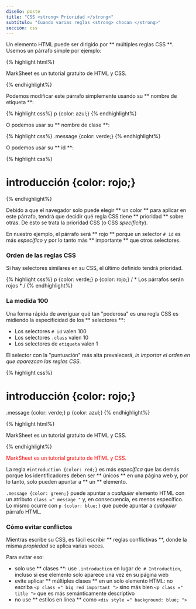 ```yaml
---
diseño: poste
title: "CSS <strong> Prioridad </strong>"
subtítulo: "Cuando varias reglas <strong> chocan </strong>"
sección: css
---
```


Un elemento HTML puede ser dirigido por ** múltiples reglas CSS **. Usemos un párrafo simple por ejemplo:

{% highlight html%}
<p class = "message" id = "introducción">
  MarkSheet es un tutorial gratuito de HTML y CSS.
</p>
{% endhighlight%}

Podemos modificar este párrafo simplemente usando su ** nombre de etiqueta **:

{% highlight css%}
p {color: azul;}
{% endhighlight%}

O podemos usar su ** nombre de clase **:

{% highlight css%}
.message {color: verde;}
{% endhighlight%}

O podemos usar su ** id **:

{% highlight css%}
# introducción {color: rojo;}
{% endhighlight%}

Debido a que el navegador solo puede elegir ** un color ** para aplicar en este párrafo, tendrá que decidir qué regla CSS tiene ** prioridad ** sobre otras. De esto se trata la prioridad CSS (o CSS _specificity_).

En nuestro ejemplo, el párrafo será ** rojo ** porque un selector `# id` es más _específico_ y por lo tanto más ** importante ** que otros selectores.

### Orden de las reglas CSS

Si hay selectores similares en su CSS, el último definido tendrá prioridad.

{% highlight css%}
p {color: verde;}
p {color: rojo;}
/ * Los párrafos serán rojos * /
{% endhighlight%}

### La medida 100

Una forma rápida de averiguar qué tan "poderosa" es una regla CSS es midiendo la especificidad de los ** selectores **:

* Los selectores `# id` valen 100
* Los selectores `.class` valen 10
* Los selectores de `etiqueta` valen 1

El selector con la "puntuación" más alta prevalecerá, _in importar el orden en que aparezcan las reglas CSS_.

{% highlight css%}
# introducción {color: rojo;}
.message {color: verde;}
p {color: azul;}
{% endhighlight%}

{% highlight html%}
<p class = "message" id = "introducción">
  MarkSheet es un tutorial gratuito de HTML y CSS.
</p>
{% endhighlight%}

<div class = "resultado">
  <p style = "color: red;">
    MarkSheet es un tutorial gratuito de HTML y CSS.
  </p>
</div>

La regla `#introduction {color: red;}` es más _específica_ que las demás porque los identificadores deben ser ** únicos ** en una página web y, por lo tanto, solo pueden apuntar a ** un ** elemento.

`.message {color: green;}` puede apuntar a _cualquier_ elemento HTML con un atributo `class =" message "` y, en consecuencia, es menos específico. Lo mismo ocurre con `p {color: blue;}` que puede apuntar a _cualquier_ párrafo HTML.

### Cómo evitar conflictos

Mientras escribe su CSS, es fácil escribir ** reglas conflictivas **, donde la misma _propiedad_ se aplica varias veces.

Para evitar eso:

* solo use ** clases **: use `.introduction` en lugar de` # Introduction`, incluso si ese elemento solo aparece una vez en su página web
* evite aplicar ** múltiples clases ** en un solo elemento HTML: no escriba `<p class =" big red important ">` sino más bien `<p class =" title ">` que es más semánticamente descriptivo
* no use ** estilos en línea ** como `<div style =" background: blue; ">`
